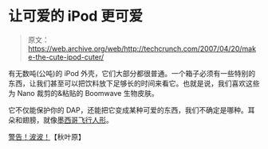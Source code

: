 # 让可爱的 iPod 更可爱

> 原文：<https://web.archive.org/web/http://techcrunch.com/2007/04/20/make-the-cute-ipod-cuter/>

有无数吨(公吨)的 iPod 外壳，它们大部分都很普通。一个箱子必须有一些特别的东西，让我们甚至可以把饮料放下足够长的时间来看它。也就是说，我们喜欢这些为 Nano 裁剪的&粘贴的 Boomwave 生物皮肤。

它不仅能保护你的 DAP，还能把它变成某种可爱的东西，我们不确定是哪种。耳朵和翅膀，就像[墨西哥飞行人形](https://web.archive.org/web/20210301205354/http://youtube.com/watch?v=gNbe0YWXUuc)。

[警告！波波！](https://web.archive.org/web/20210301205354/http://akihabaranews.com/en/news-13668-Warning+%21+Boomwave+invasion+%21.html)【秋叶原】